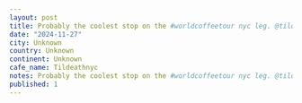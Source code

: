 ```yaml
---
layout: post
title: Probably the coolest stop on the #worldcoffeetour nyc leg. @tildeathnyc
date: "2024-11-27"
city: Unknown
country: Unknown
continent: Unknown
cafe_name: Tildeathnyc
notes: Probably the coolest stop on the #worldcoffeetour nyc leg. @tildeathnyc
published: 1
---
```

